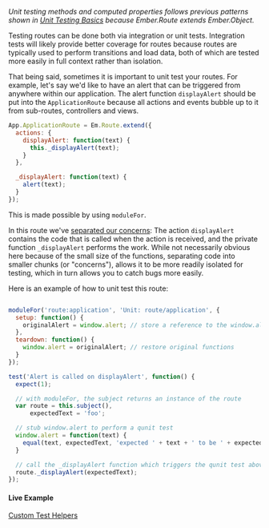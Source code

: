 _Unit testing methods and computed properties follows previous patterns shown 
in [Unit Testing Basics] because Ember.Route extends Ember.Object._

Testing routes can be done both via integration or unit tests. Integration tests 
will likely provide better coverage for routes because routes are typically used 
to perform transitions and load data, both of which are tested more easily in 
full context rather than isolation.

That being said, sometimes it is important to unit test your routes. For example, 
let's say we'd like to have an alert that can be triggered from anywhere within 
our application. The alert function `displayAlert` should be put into the 
`ApplicationRoute` because all actions and events bubble up to it from 
sub-routes, controllers and views.

```javascript
App.ApplicationRoute = Em.Route.extend({
  actions: {
    displayAlert: function(text) {
      this._displayAlert(text);
    }
  },

  _displayAlert: function(text) {
    alert(text);
  }
});
```

This is made possible by using `moduleFor`.

In this route we've [separated our concerns](http://en.wikipedia.org/wiki/Separation_of_concerns):
The action `displayAlert` contains the code that is called when the action is 
received, and the private function `_displayAlert` performs the work. While not 
necessarily obvious here because of the small size of the functions, separating 
code into smaller chunks (or "concerns"), allows it to be more readily isolated 
for testing, which in turn allows you to catch bugs more easily.

Here is an example of how to unit test this route:

```javascript

moduleFor('route:application', 'Unit: route/application', {
  setup: function() {
    originalAlert = window.alert; // store a reference to the window.alert
  },
  teardown: function() {
    window.alert = originalAlert; // restore original functions
  }
});

test('Alert is called on displayAlert', function() {
  expect(1);

  // with moduleFor, the subject returns an instance of the route
  var route = this.subject(),
      expectedText = 'foo';

  // stub window.alert to perform a qunit test
  window.alert = function(text) {
    equal(text, expectedText, 'expected ' + text + ' to be ' + expectedText);
  }

  // call the _displayAlert function which triggers the qunit test above
  route._displayAlert(expectedText);
});
```

#### Live Example

<a class="jsbin-embed" href="http://jsbin.com/takeho/1/embed?output">Custom Test Helpers</a>

<script src="http://static.jsbin.com/js/embed.js"></script>

[Unit Testing Basics]: /guides/testing/unit-testing-basics
[separated our concerns]: http://en.wikipedia.org/wiki/Separation_of_concerns
